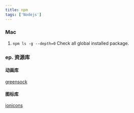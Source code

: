 ```yaml
---
title: npm
tags: ['Nodejs']
---
```


### Mac
1. `npm ls -g --depth=0` Check all global installed package.




### ep. 资源库

#### 动画库
[greensock](../Style/greensock/greensock)


#### 图标库
[ionicons](https://ionic.io/ionicons/usage)